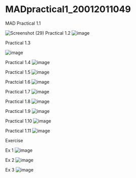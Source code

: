# MADpractical1_20012011049

MAD Practical 1.1


![Screenshot (29)](https://user-images.githubusercontent.com/69467378/183340724-807f3254-a458-471e-b69a-b696e7305fa4.png)
Practical 1.2
![image](https://user-images.githubusercontent.com/69467378/201515747-8af8c13c-a44b-4d9a-92be-3c228e6cbd19.png)

Practical 1.3

![image](https://user-images.githubusercontent.com/69467378/183345324-4032c90a-0232-492f-aaad-3aa0287b2029.png)

Practical 1.4
![image](https://user-images.githubusercontent.com/69467378/201515861-9ee26204-1f2e-4da7-9cd0-da2fc5b46725.png)

Practical 1.5
![image](https://user-images.githubusercontent.com/69467378/201515902-71af56af-ceba-4b40-819c-9a1102904e4e.png)

Practcial 1.6
![image](https://user-images.githubusercontent.com/69467378/201515994-eec5e2c5-f1be-442c-974e-ac5899917d4e.png)

Practical 1.7
![image](https://user-images.githubusercontent.com/69467378/201516025-b1ba16d0-62b7-4a8b-99df-ec0335efc5c7.png)

Practical 1.8
![image](https://user-images.githubusercontent.com/69467378/201516081-589d67a7-0930-46cd-9ff8-cdf24c8d8e75.png)

Practical 1.9
![image](https://user-images.githubusercontent.com/69467378/201516099-20c7c08c-77d2-485f-a817-80aba72504d5.png)

Practical 1.10
![image](https://user-images.githubusercontent.com/69467378/201516127-09042b4c-7d23-4543-a0e0-79c650842f65.png)

Practical 1.11
![image](https://user-images.githubusercontent.com/69467378/201516166-6e1f02dc-1cc5-4070-9743-6b5d46983574.png)

Exercise

Ex 1
![image](https://user-images.githubusercontent.com/69467378/201516269-922dc3cd-1207-4e22-88aa-48524f875c04.png)

Ex 2
![image](https://user-images.githubusercontent.com/69467378/201516298-a8c8612d-f10c-4de8-88ee-81db67eae5cf.png)

Ex 3
![image](https://user-images.githubusercontent.com/69467378/201516407-ac506190-c850-4c2a-a328-8d8e06fd456f.png)
